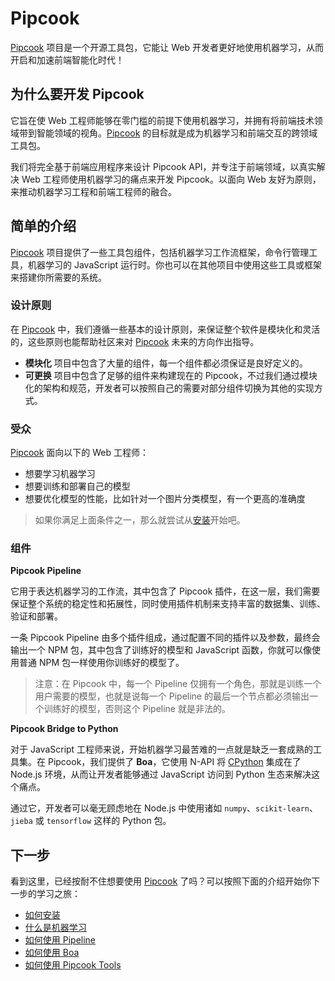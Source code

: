 # Pipcook

[Pipcook][] 项目是一个开源工具包，它能让 Web 开发者更好地使用机器学习，从而开启和加速前端智能化时代！

## 为什么要开发 Pipcook

它旨在使 Web 工程师能够在零门槛的前提下使用机器学习，并拥有将前端技术领域带到智能领域的视角。[Pipcook][] 的目标就是成为机器学习和前端交互的跨领域工具包。

我们将完全基于前端应用程序来设计 Pipcook API，并专注于前端领域，以真实解决 Web 工程师使用机器学习的痛点来开发 Pipcook。以面向 Web 友好为原则，来推动机器学习工程和前端工程师的融合。

## 简单的介绍

[Pipcook][] 项目提供了一些工具包组件，包括机器学习工作流框架，命令行管理工具，机器学习的 JavaScript 运行时。你也可以在其他项目中使用这些工具或框架来搭建你所需要的系统。

### 设计原则

在 [Pipcook][] 中，我们遵循一些基本的设计原则，来保证整个软件是模块化和灵活的，这些原则也能帮助社区来对 [Pipcook][] 未来的方向作出指导。

- **模块化** 项目中包含了大量的组件，每一个组件都必须保证是良好定义的。
- **可更换** 项目中包含了足够的组件来构建现在的 Pipcook，不过我们通过模块化的架构和规范，开发者可以按照自己的需要对部分组件切换为其他的实现方式。

### 受众

[Pipcook][] 面向以下的 Web 工程师：

- 想要学习机器学习
- 想要训练和部署自己的模型
- 想要优化模型的性能，比如针对一个图片分类模型，有一个更高的准确度

> 如果你满足上面条件之一，那么就尝试从[安装](INSTALL.md)开始吧。

### 组件

__Pipcook Pipeline__

它用于表达机器学习的工作流，其中包含了 Pipcook 插件，在这一层，我们需要保证整个系统的稳定性和拓展性，同时使用插件机制来支持丰富的数据集、训练、验证和部署。

一条 Pipcook Pipeline 由多个插件组成，通过配置不同的插件以及参数，最终会输出一个 NPM 包，其中包含了训练好的模型和 JavaScript 函数，你就可以像使用普通 NPM 包一样使用你训练好的模型了。

> 注意：在 Pipcook 中，每一个 Pipeline 仅拥有一个角色，那就是训练一个用户需要的模型，也就是说每一个 Pipeline 的最后一个节点都必须输出一个训练好的模型，否则这个 Pipeline 就是非法的。

__Pipcook Bridge to Python__

对于 JavaScript 工程师来说，开始机器学习最苦难的一点就是缺乏一套成熟的工具集。在 Pipcook，我们提供了 **Boa**，它使用 N-API 将 [CPython][] 集成在了 Node.js 环境，从而让开发者能够通过 JavaScript 访问到 Python 生态来解决这个痛点。

通过它，开发者可以毫无顾虑地在 Node.js 中使用诸如 `numpy`、`scikit-learn`、`jieba` 或 `tensorflow` 这样的 Python 包。

## 下一步

看到这里，已经按耐不住想要使用 [Pipcook][] 了吗？可以按照下面的介绍开始你下一步的学习之旅：

- [如何安装](INSTALL.md)
- [什么是机器学习](tutorials/machine-learning-overview.md)
- [如何使用 Pipeline](manual/intro-to-pipeline.md)
- [如何使用 Boa](manual/intro-to-boa.md)
- [如何使用 Pipcook Tools](manual/pipcook-tools.md)

[Pipcook]: https://github.com/alibaba/pipcook
[CPython]: https://github.com/python/cpython
